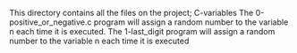 This directory contains all the files on the project; C-variables
The 0-positive_or_negative.c program will assign a random number to the variable n each time it is executed.
The 1-last_digit program will assign a random number to the variable n each time it is executed
